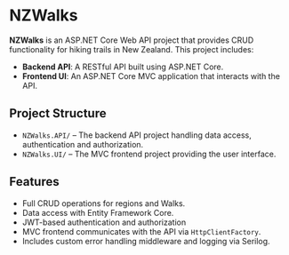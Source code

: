 # NZWalks

**NZWalks** is an ASP.NET Core Web API project that provides CRUD functionality for hiking trails in New Zealand. This project includes:

- **Backend API**: A RESTful API built using ASP.NET Core.
- **Frontend UI**: An ASP.NET Core MVC application that interacts with the API.

##  Project Structure

- `NZWalks.API/` – The backend API project handling data access, authentication and authorization.
- `NZWalks.UI/` – The MVC frontend project providing the user interface.

##  Features

- Full CRUD operations for regions and Walks.
- Data access with Entity Framework Core.
- JWT-based authentication and authorization
- MVC frontend communicates with the API via `HttpClientFactory`.
- Includes custom error handling middleware and logging via Serilog.

